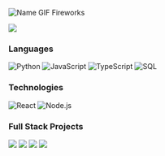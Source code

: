![Name GIF Fireworks](https://github.com/user-attachments/assets/925735df-b221-43ba-800e-3a610f7637bc)

[![](https://raw.githubusercontent.com/adamalston/adamalston/master/profile.gif)](https://www.adamalston.com/)<!-- If you want the template for my gif, email me! -->

### Languages

![Python](https://img.shields.io/badge/-Python-000?&logo=Python)
![JavaScript](https://img.shields.io/badge/-JavaScript-000?&logo=JavaScript)
![TypeScript](https://img.shields.io/badge/-TypeScript-000?&logo=TypeScript)
![SQL](https://img.shields.io/badge/-SQL-000?&logo=MySQL)

### Technologies

![React](https://img.shields.io/badge/-React-000?&logo=React)
![Node.js](https://img.shields.io/badge/-Node.js-000?&logo=node.js)

### Full Stack Projects

[![](https://img.shields.io/badge/-🩸%Awesun%Solar%Visualiser-000)](https://awesun-solar-visualiser.vercel.app)
[![](https://img.shields.io/badge/-🌊%20Mathemagical-000)](https://mathemagical.vercel.app)
[![](https://img.shields.io/badge/-🗂%20Pronoun%20Inclusivity%20Script-000)](https://pronoun-inclusivity-script.vercel.app)
[![](https://img.shields.io/badge/-💉%20Lilypad%20Lake-000)](https://jamesdiffey.vercel.app)

